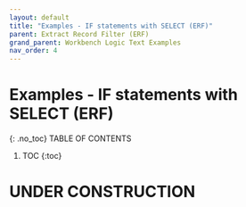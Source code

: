 ```yaml
---
layout: default
title: "Examples - IF statements with SELECT (ERF)"
parent: Extract Record Filter (ERF)
grand_parent: Workbench Logic Text Examples
nav_order: 4
---
```


# Examples - IF statements with SELECT (ERF)
{: .no_toc}
TABLE OF CONTENTS 
1. TOC
{:toc}  
 
# UNDER CONSTRUCTION
